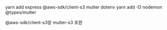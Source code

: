 yarn add express @aws-sdk/client-s3 multer dotenv
yarn add -D nodemon @types/multer

@aws-sdk/client-s3랑 multer-s3 호환
